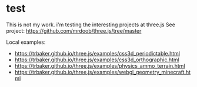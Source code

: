 # test
This is not my work.  i'm testing the interesting projects at three.js 
See project: https://github.com/mrdoob/three.js/tree/master

Local examples:
* https://trbaker.github.io/three.js/examples/css3d_periodictable.html
* https://trbaker.github.io/three.js/examples/css3d_orthographic.html
* https://trbaker.github.io/three.js/examples/physics_ammo_terrain.html
* https://trbaker.github.io/three.js/examples/webgl_geometry_minecraft.html
